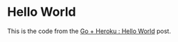 # Hello World

This is the code from the [Go + Heroku : Hello World](https://medium.com/@freeformz/hello-world-with-go-heroku-38295332f07b) post.
